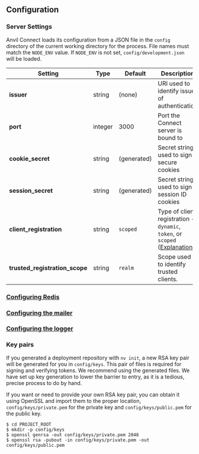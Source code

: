 ## Configuration

### Server Settings

Anvil Connect loads its configuration from a JSON file in the `config`
directory of the current working directory for the process. File names must
match the `NODE_ENV` value. If `NODE_ENV` is not set, `config/development.json`
will be loaded.

Setting | Type | Default | Description
------- | ---- | ------- | -----------
**issuer** | string | (none) | URI used to identify issuer of authentication
**port** | integer | 3000 | Port the Connect server is bound to
**cookie_secret** | string | (generated) | Secret string used to sign secure cookies
**session_secret** | string | (generated) | Secret string used to sign session ID cookies
**client_registration** | string | `scoped` | Type of client registration - `dynamic`, `token`, or `scoped` ([Explanation](../clients.md#registration))
**trusted_registration_scope** | string | `realm` | Scope used to identify trusted clients.

### [Configuring Redis](redis.md)

### [Configuring the mailer](mailer.md)

### [Configuring the logger](logger.md)

### Key pairs

If you generated a deployment repository with `nv init`, a new RSA key pair
will be generated for you in `config/keys`. This pair of files is required for
signing and verifying tokens. We recommend using the generated files. We have
set up key generation to lower the barrier to entry, as it is a tedious,
precise process to do by hand.

If you want or need to provide your own RSA key pair, you can obtain it using
OpenSSL and import them to the proper location, `config/keys/private.pem` for
the private key and `config/keys/public.pem` for the public key.

```
$ cd PROJECT_ROOT
$ mkdir -p config/keys
$ openssl genrsa -out config/keys/private.pem 2048
$ openssl rsa -pubout -in config/keys/private.pem -out config/keys/public.pem
```
